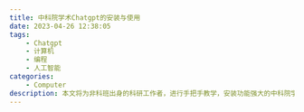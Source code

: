 ```yaml
---
title: 中科院学术Chatgpt的安装与使用
date: 2023-04-26 12:38:05
tags: 
    - Chatgpt
    - 计算机
    - 编程
    - 人工智能
categories: 
    - Computer
description: 本文将为非科班出身的科研工作者，进行手把手教学，安装功能强大的中科院学术Chatgpt。
---
```

